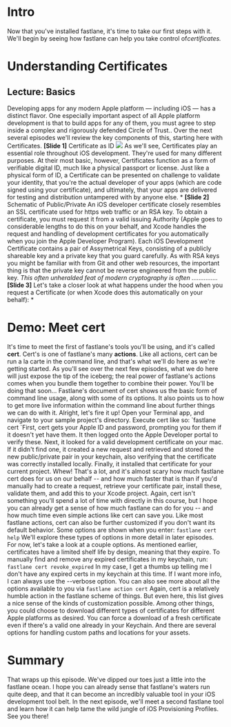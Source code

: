 # Intro
Now that you've installed fastlane, it's time to take our first steps with it. We'll begin by seeing how fastlane can help you take control of*certificates.*
# Understanding Certificates
## Lecture: Basics
Developing apps for any modern Apple platform — including iOS — has a distinct flavor. One especially important aspect of all Apple platform development is that to build apps for any of them, you must agree to step inside a complex and rigorously defended Circle of Trust.. 
Over the next several episodes we'll review the key components of this, starting here with Certificates.
**[Slide 1]** Certificate as ID
![][image-1]
As we'll see, Certificates play an essential role throughout iOS development. They're used for many different purposes. At their most basic, however, Certificates function as a form of verifiable digital ID, much like a physical passport or license. Just like a physical form of ID, a Certificate can be presented on challenge to validate your identity, that you're the actual developer of your apps (which are code signed using your certificate), and ultimately, that your apps are delivered for testing and distribution untampered with by anyone else. \* **[Slide 2]** Schematic of Public/Private
An iOS developer certificate closely resembles an SSL certificate used for https web traffic or an RSA key. To obtain a certificate, you must request it from a valid issuing Authority (Apple goes to considerable lengths to do this on your behalf, and Xcode handles the request and handling of development certificates for you automatically when you join the Apple Developer Program). 
Each iOS Development Certificate contains a pair of Assymetrical Keys, consisting of a publicly shareable key and a private key that you guard carefully. As with RSA keys you might be familiar with from Git and other web resources, the important thing is that the private key cannot be reverse engineered from the public key. *This often unheralded feat of modern cryptography is often ……………*
**[Slide 3]** 
Let's take a closer look at what happens under the hood when you request a Certificate (or when Xcode does this automatically on your behalf):
\*<!-- Complete this list -->

<!-- Rework above

- Stepping into Circle of Trust. Apple doees this for you.
- Unpack the Request and issuance process.
- The specifics of the Certificates, plus Development, Distribution, more later
- Show physically in Keychain Access
- Common manual actions: Verify, intermediate, replacing invalid/missing, exporting/importing

Possibly install and demo ProvisionQL here to better demonstrate Certificates
 -->
# Demo: Meet cert
<!-- Start at fastlane's actions then go to cert -->
It's time to meet the first of fastlane's tools you'll be using, and it's called **cert**. Cert's is one of fastlane's many **actions**. Like all actions, cert can be run a la carte in the command line, and that's what we'll do here as we're getting started. As you'll see over the next few episodes, what we do here will just expose the tip of the iceberg; the real power of fastlane's actions comes when you bundle them together to combine their power. You'll be doing that soon…
Fastlane's document of cert shows us the basic form of command line usage, along with some of its options. It also points us to how to get more live information within the command line about further things we can do with it. 
Alright, let's fire it up! 
Open your Terminal app, and navigate to your sample project's directory.  Execute cert like so:
\`fastlane cert
\`First, cert gets your Apple ID and password, prompting you for them if it doesn't yet have them.
It then logged onto the Apple Developer portal to verify these. 
Next, it looked for a valid development certificate on your mac. If it didn't find one, it created a new request and retrieved and stored the new public/private pair in your keychain, also verifying that the certificate was correctly installed locally.
Finally, it installed that certificate for your current project.
Whew! That's a lot, and it's almost scary how much fastlane cert does for us on our behalf -- and how much faster that is than if you'd manually had to create a request, retrieve your certificate pair, install these, validate them, and add this to your Xcode project. Again, cert isn't something you'll spend a lot of time with directly in this course, but I hope you can already get a sense of how much fastlane can do for you -- and how much time even simple actions like cert can save you.
Like most fastlane actions, cert can also be further customized if you don't want its default behavior.  Some options are shown when you enter: 
`fastlane cert help`
We'll explore these types of options in more detail in later episodes. For now, let's take a look at a couple options. As mentioned earlier, certificates have a limited shelf life by design, meaning that they expire. To manually find and remove any expired certificates in my keychain, run:
`fastlane cert revoke_expired`
In my case, I get a thumbs up telling me I don't have any expired certs in my keychain at this time. If I want more info, I can always use the --verbose option.
You can also see more about all the options available to you via 
`fastlane action cert`
Again, cert is a relatively humble action in the fastlane scheme of things. But even here, this list gives a nice sense of the kinds of customization possible. Among other things, you could choose to download different types of certificates for different Apple platforms as desired. You can force a download of a fresh certificate even if there's a valid one already in your Keychain. And there are several options for handling custom paths and locations for your assets.
# Summary
That wraps up this episode. We've dipped our toes just a little into the fastlane ocean. I hope you can already sense that fastlane's waters run quite deep, and that it can become an incredibly valuable tool in your iOS development tool belt.
In the next episode, we'll meet a second fastlane tool and learn how it can help tame the wild jungle of  iOS Provisioning Profiles. See you there!


<!--  Introduce Code Signing as a concept here too? That'd also mean introducing the Bundle ID -->

[image-1]:	https://developer.apple.com/library/archive/documentation/Security/Conceptual/cryptoservices/Art/certificate_anatomy_2x.png